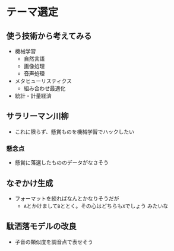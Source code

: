 # テーマ選定

## 使う技術から考えてみる

- 機械学習
	- 自然言語
	- 画像処理
	- ~~音声処理~~
- メタヒューリスティクス
	- 組み合わせ最適化
- 統計・計量経済

## サラリーマン川柳

- これに限らず、懸賞ものを機械学習でハックしたい

### 懸念点

- 懸賞に落選したもののデータがなさそう

## なぞかけ生成

- フォーマットを絞ればなんとかなりそうだが
	- `A`とかけまして`B`ととく。その心はどちらも`X`でしょう みたいな

## 駄洒落モデルの改良

- 子音の類似度を調音点で表せそう
